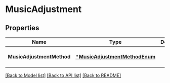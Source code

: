 # MusicAdjustment

## Properties
Name | Type | Description | Notes
------------ | ------------- | ------------- | -------------
**MusicAdjustmentMethod** | [***MusicAdjustmentMethodEnum**](MusicAdjustmentMethodEnum.md) |  | [optional] [default to null]

[[Back to Model list]](../README.md#documentation-for-models) [[Back to API list]](../README.md#documentation-for-api-endpoints) [[Back to README]](../README.md)


